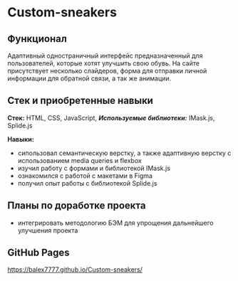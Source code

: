 # Custom-sneakers

## Функционал
Адаптивный одностраничный интерфейс предназначенный для пользователей, которые хотят улучшить свою обувь. На сайте присутствует несколько слайдеров, форма для отправки личной информации для обратной связи, а так же анимации.

## Cтек и приобретенные навыки
__Стек:__ HTML, CSS, JavaScript,
___Используемые библиотеки:___ IMask.js, Splide.js

__Навыки:__
 - сипользовал семантическую верстку, а также адаптивную верстку с использованием media queries и flexbox
 - изучил работу с формами и библиотекой IMask.js
 - ознакомился с работой с макетами в Figma
 - получил опыт работы с библиотекой Splide.js

## Планы по доработке проекта
- интегрировать методологию БЭМ для упрощения дальнейшего улучшения проекта

## GitHub Pages

https://balex7777.github.io/Custom-sneakers/
